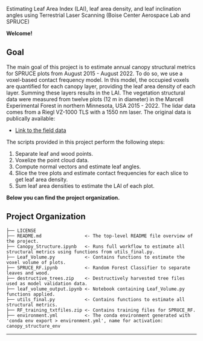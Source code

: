 Estimating Leaf Area Index (LAI), leaf area density, and leaf inclination angles using Terrestrial Laser Scanning (Boise Center Aerospace Lab and SPRUCE)

**Welcome!**

Goal
------------

The main goal of this project is to estimate annual canopy structural metrics for SPRUCE plots from August 2015 - August 2022. To do so, we use a voxel-based contact frequency model. In this model, the  occupied voxels are quantified for each canopy layer, providing the leaf area density of each layer. Summing these layers results in the LAI. The vegetation structural data were measured from twelve plots (12 m in diameter) in the Marcell Experimental Forest in northern Minnesota, USA 2015 - 2022. The lidar data comes from a Riegl VZ-1000 TLS with a 1550 nm laser. The original data is publically available:

* [Link to the field data](https://mnspruce.ornl.gov/datasets/spruce-terrestrial-laser-scanning-of-experimental-plots-beginning-in-2015)

The scripts provided in this project perform the following steps:

1. Separate leaf and wood points.
2. Voxelize the point cloud data.
3. Compute normal vectors and estimate leaf angles.
4. Slice the tree plots and estimate contact frequencies for each slice to get leaf area density.
5. Sum leaf area densities to estimate the LAI of each plot.


**Below you can find the project organization.**

Project Organization 
------------
    ├── LICENSE
    ├── README.md                <- The top-level README file overview of the project.
    ├── Canopy_Structure.ipynb   <- Runs full workflow to estimate all structural metrics using functions from utils_final.py.
    ├── Leaf_Volume.py           <- Contains functions to estimate the voxel volume of plots.
    ├── SPRUCE_RF.ipynb          <- Random Forest Classifier to separate leaves and wood.
    ├── destructive_trees.zip    <- Destructively harvested tree files used as model validation data.
    ├── leaf_volume_output.ipynb <- Notebook containing Leaf_Volume.py functions applied.
    ├── utils_final.py           <- Contains functions to estimate all structural metrics. 
    ├── RF_training_txtfiles.zip <- Contains training files for SPRUCE_RF.
    ├── environment.yml          <- The conda environment generated with 'conda env export > environment.yml', name for activation: canopy_structure_env
  ----------
